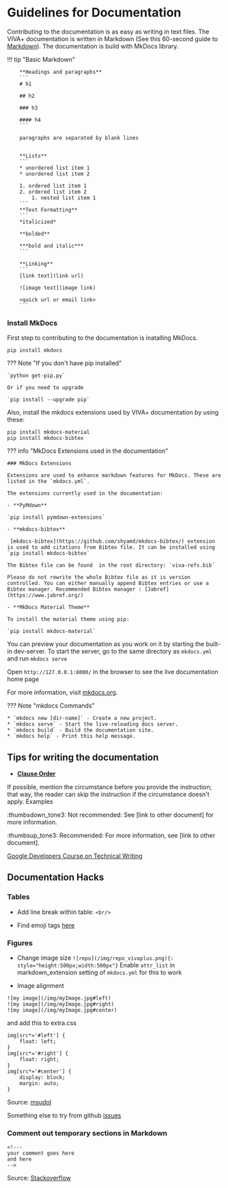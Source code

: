 # Guidelines for Documentation

Contributing to the documentation is as easy as writing in text files. The VIVA+ documentation is written in Markdown (See this 60-second guide to [Markdown](https://commonmark.org/help/)). The documentation is build with MkDocs library.

!!! tip "Basic Markdown" 
        
        **Headings and paragraphs**
        ```
        # h1

        ## h2

        ### h3

        #### h4
        ```

        paragraphs are separated by blank lines
        

        **Lists**
        ```
        * unordered list item 1
        * unordered list item 2

        1. ordered list item 1
        2. ordered list item 2
            1. nested list item 1
        ```
        **Text Formatting**
        ```
        *italicized*

        **bolded**

        ***bold and italic***
        ```

        **Linking**
        ```
        [link text](link url)

        ![image text](image link)

        <quick url or email link>
        ```

### Install MkDocs

First step to contributing to the documentation is inatalling MkDocs.

`pip install mkdocs`

??? Note "If you don't have pip installed"

    `python get-pip.py`

    Or if you need to upgrade

    `pip install --upgrade pip`

Also, install the mkdocs extensions used by VIVA+ documentation by using these:

```
pip install mkdocs-material
pip install mkdocs-bibtex
```

??? info "MkDocs Extensions used in the documentation"

    ### MkDocs Extensions

    Extensions are used to enhance markdown features for MkDocs. These are listed in the `mkdocs.yml`.

    The extensions currently used in the documentation:

    - **PyMdown**

    `pip install pymdown-extensions`

    - **mkdocs-bibtex**

     [mkdocs-bibtex](https://github.com/shyamd/mkdocs-bibtex/) extension is used to add citations from Bibtex file. It can be installed using `pip install mkdocs-bibtex`

    The Bibtex file can be found  in the root directory: `viva-refs.bib`

    Please do not rewrite the whole Bibtex file as it is version controlled. You can either manually append Bibtex entries or use a Bibtex manager. Recommended Bibtex manager : [Jabref](https://www.jabref.org/)

    - **MkDocs Material Theme**

    To install the material theme using pip:

    `pip install mkdocs-material`


You can preview your documentation as you work on it by starting the built-in dev-server. To start the server, go to the same directory as `mkdocs.yml` and run `mkdocs serve`

Open `http://127.0.0.1:8000/` in the browser to see the live documentation home page



For more information, visit [mkdocs.org](https://www.mkdocs.org/#getting-started).



??? Note "mkdocs Commands"

    * `mkdocs new [dir-name]` - Create a new project.
    * `mkdocs serve` - Start the live-reloading docs server.
    * `mkdocs build` - Build the documentation site.
    * `mkdocs help` - Print this help message.



## Tips for writing the documentation


- **[Clause Order](https://developers.google.com/style/clause-order)**

If possible, mention the circumstance before you provide the instruction; that way, the reader can skip the instruction if the circumstance doesn't apply.
Examples

:thumbsdown_tone3: Not recommended: See [link to other document] for more information.

:thumbsup_tone3: Recommended: For more information, see [link to other document].

[Google Developers Course on Technical Writing](https://developers.google.com/tech-writing/overview)


## Documentation Hacks


### Tables

- Add line break within table: `<br/>`

- Find emoji tags [here](https://github.com/facelessuser/pymdown-extensions/blob/master/pymdownx/emoji1_db.py)

### Figures

- Change image size
`![repo](/img/repo_vivaplus.png){: style="height:500px;width:500px"}`
Enable `attr_list` in markdown_extension setting of `mkdocs.yml` for this to work

- Image alignment
```
![my image](/img/myImage.jpg#left)
![my image](/img/myImage.jpg#right) 
![my image](/img/myImage.jpg#center)
```
and add this to  extra.css
```
img[src*='#left'] { 
    float: left;
}
img[src*='#right'] { 
    float: right;
}
img[src*='#center'] { 
    display: block; 
    margin: auto; 
}
```
Source: [msudol](https://msudol.com/how-to-align-images-in-markdown-without-html-or-extensions/)

Something else to try from github [issues](https://github.com/squidfunk/mkdocs-material/issues/748#issuecomment-377693557)

### Comment out temporary sections in Markdown

```
<!---
your comment goes here
and here
-->
```
Source: [Stackoverflow](https://stackoverflow.com/questions/4823468/comments-in-markdown)